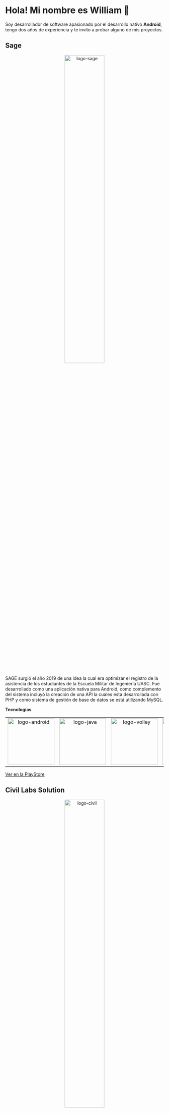 # Hola! Mi nombre es William 👋

Soy desarrollador de software apasionado por el desarrollo nativo **Android**, tengo dos años de experiencia y te invito a probar alguno de mis proyectos.

## Sage
<p align="center">
  <img width="50%" src="https://williamabelcondori.github.io/src/img/proyetoSage.png" alt="logo-sage" />
</p>
<p>
SAGE surgió el año 2019 de una idea la cual era optimizar el registro de la asistencia de los estudiantes de la Escuela Militar de Ingeniería UASC. Fue desarrollado como una aplicación nativa para Android, como complemento del sistema incluyó la creación de una API la cuales esta desarrollada con PHP y como sistema de gestión de base de datos se está utilizando MySQL.
</p>

 <b>Tecnologías</b>
<!--Inicio Tecnologías-->

<table>
  <tbody>
    <tr>
      <td align="center" valign="middle">
          <img width="148px" src="https://1000marcas.net/wp-content/uploads/2020/01/Android-logo.png" alt="logo-android">
      </td>
      <td align="center" valign="middle">
          <img width="148px" src="https://anthoncode.com/wp-content/uploads/2019/01/java-logo-png.png" alt="logo-java">
      </td>
      <td align="center" valign="middle">
          <img width="148px" src="https://cms-assets.tutsplus.com/uploads/users/845/posts/23800/preview_image/preview.jpg" alt="logo-volley">
      </td>
      <td align="center" valign="middle">
          <img width="148px" src="https://upload.wikimedia.org/wikipedia/commons/thumb/3/38/SQLite370.svg/1200px-SQLite370.svg.png" alt="logo-sqlite">
      </td>
   </tr>
  </tbody>
</table>

<!--Fin Tecnologías Sage-->
<a href="https://play.google.com/store/apps/details?id=com.emi.parte.partesemisage&amp;hl=es_419" target="_blank">Ver en la PlayStore</a>


## Civil Labs Solution
<p align="center">
  <img width="50%" src="https://williamabelcondori.github.io/src/img/proyetoCivilLabs.png" alt="logo-civil" />
</p>
<p>
  Civil Labs Solution es un sistema de supervisión geotécnica de carreteras, fue desarrollado como una aplicación nativa para Android, tiene una Arquitectura MVP, maneja una base de datos internar SQLite y como ORM utiliza Room, el sistema inicialmente fue desarrollado con Java pero se esta migrando a Kotlin. Una de las características más importantes del sistema es la obtención de reportes.
</p>

<table>
  <tbody>
    <tr>
      <td align="center" valign="middle">
          <img width="148px" src="https://1000marcas.net/wp-content/uploads/2020/01/Android-logo.png" alt="logo-android">
      </td>
      <td align="center" valign="middle">
          <img width="148px" src="https://anthoncode.com/wp-content/uploads/2019/01/java-logo-png.png" alt="logo-java">
      </td>
      <td align="center" valign="middle">
          <img width="148px" src="https://miro.medium.com/max/480/1*6J6mPSTvA4odwJ_GxeZg-g.png" alt="logo-kotlin">
      </td>
      <td align="center" valign="middle">
          <img width="148px" src="https://upload.wikimedia.org/wikipedia/commons/thumb/3/38/SQLite370.svg/1200px-SQLite370.svg.png" alt="logo-sqlite">
      </td>
   </tr>
  </tbody>
</table>

<a href="https://play.google.com/store/apps/details?id=com.william.abel.proyectocivil&amp;hl=es_419" target="_blank">Ver en la PlayStore</a>

## Himnario 432Hz
<p align="center">
  <img width="50%" src="https://williamabelcondori.github.io/src/img/proyetoHimnario.png" alt="logo-Himnario" />
</p>

<p>
  Creado con la finalidad de dar un mayor apoyo a las personas a la hora de interpretar los himnos en la iglesia 'Luz de Un Nuevo Dia'. Este sistema utiliza Android Jetpack el cual es una colección de bibliotecas de Android que incorpora prácticas recomendadas.
 </p>
 
 <table>
  <tbody>
    <tr>
      <td align="center" valign="middle">
          <img width="148px" src="https://1000marcas.net/wp-content/uploads/2020/01/Android-logo.png" alt="logo-android">
      </td>
      <td align="center" valign="middle">
          <img width="148px" src="https://www.appfutura.com/uploads/blog/2018/07/0d3ed8431ea25caef3f403b195ae9f241531728194.jpg" alt="logo-android-jetpack">
      </td>
      <td align="center" valign="middle">
          <img width="148px" src="https://miro.medium.com/max/480/1*6J6mPSTvA4odwJ_GxeZg-g.png" alt="logo-kotlin">
      </td>
      <td align="center" valign="middle">
          <img width="148px" src="https://descargaryoutube.com.mx/wp-content/uploads/2017/10/android.jpg" alt="logo-youtibe-api">
      </td>
   </tr>
  </tbody>
</table>
<a href="https://play.google.com/store/apps/details?id=com.industrias.william.himnarioalabanzas&amp;hl=es_419" target="_blank">Ver en la PlayStore</a>


